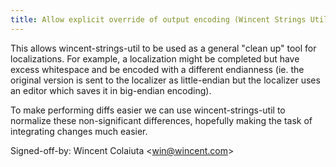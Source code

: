 ```yaml
---
title: Allow explicit override of output encoding (Wincent Strings Utility, 6afbc3c)
---
```


This allows wincent-strings-util to be used as a general "clean up" tool for localizations. For example, a localization might be completed but have excess whitespace and be encoded with a different endianness (ie. the original version is sent to the localizer as little-endian but the localizer uses an editor which saves it in big-endian encoding).

To make performing diffs easier we can use wincent-strings-util to normalize these non-significant differences, hopefully making the task of integrating changes much easier.

Signed-off-by: Wincent Colaiuta &lt;win@wincent.com&gt;
